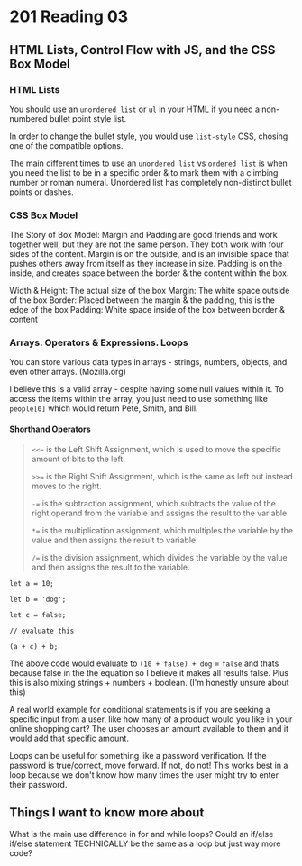 # 201 Reading 03

## HTML Lists, Control Flow with JS, and the CSS Box Model

### HTML Lists

You should use an `unordered list` or `ul` in your HTML if you need a non-numbered bullet point style list.

In order to change the bullet style, you would use `list-style` CSS, chosing one of the compatible options.

The main different times to use an `unordered list` vs `ordered list` is when you need the list to be in a specific order & to mark them with a climbing number or roman numeral. Unordered list has completely non-distinct bullet points or dashes.

### CSS Box Model

The Story of Box Model: Margin and Padding are good friends and work together well, but they are not the same person. They both work with four sides of the content. Margin is on the outside, and is an invisible space that pushes others away from itself as they increase in size. Padding is on the inside, and creates space between the border & the content within the box.

Width & Height: The actual size of the box
Margin: The white space outside of the box
Border: Placed between the margin & the padding, this is the edge of the box
Padding: White space inside of the box between border & content

### Arrays. Operators & Expressions. Loops

You can store various data types in arrays - strings, numbers, objects, and even other arrays. (Mozilla.org)

I believe this is a valid array - despite having some null values within it. To access the items within the array, you just need to use something like `people[0]` which would return Pete, Smith, and Bill.

#### Shorthand Operators

>`<<=` is the Left Shift Assignment, which is used to move the specific amount of bits to the left.
>
>`>>=` is the Right Shift Assignment, which is the same as left but instead moves to the right.
>
>`-=` is the subtraction assignment, which subtracts the value of the right operand from the variable and assigns the result to the variable.
>
>`*=` is the multiplication assignment, which multiples the variable by the value and then assigns the result to variable.
>
>`/=` is the division assignment, which divides the variable by the value and then assigns the result to the variable.

`let a = 10;`

`let b = 'dog';`

`let c = false;`

`// evaluate this`

`(a + c) + b;`

The above code would evaluate to `(10 + false) + dog` = `false` and thats because false in the the equation so I believe it makes all results false. Plus this is also mixing strings + numbers + boolean. (I'm honestly unsure about this)

A real world example for conditional statements is if you are seeking a specific input from a user, like how many of a product would you like in your online shopping cart? The user chooses an amount available to them and it would add that specific amount.

Loops can be useful for something like a password verification. If the password is true/correct, move forward. If not, do not! This works best in a loop because we don't know how many times the user might try to enter their password.

## Things I want to know more about

What is the main use difference in for and while loops?
Could an if/else if/else statement TECHNICALLY be the same as a loop but just way more code?

